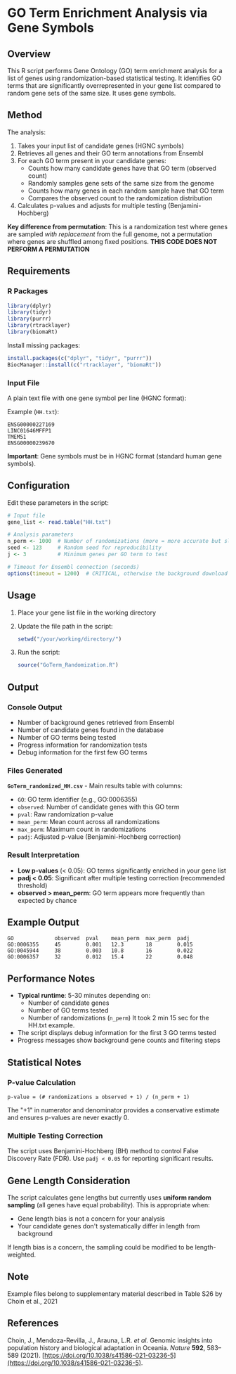 # GO Term Enrichment Analysis via Gene Symbols

## Overview

This R script performs Gene Ontology (GO) term enrichment analysis for a list of genes using randomization-based statistical testing. It identifies GO terms that are significantly overrepresented in your gene list compared to random gene sets of the same size. It uses gene symbols. 

## Method

The analysis:

1.  Takes your input list of candidate genes (HGNC symbols)
2.  Retrieves all genes and their GO term annotations from Ensembl
3.  For each GO term present in your candidate genes:
    -   Counts how many candidate genes have that GO term (observed count)
    -   Randomly samples gene sets of the same size from the genome
    -   Counts how many genes in each random sample have that GO term
    -   Compares the observed count to the randomization distribution
4.  Calculates p-values and adjusts for multiple testing (Benjamini-Hochberg)

**Key difference from permutation**: This is a randomization test where genes are sampled _with replacement_ from the full genome, not a permutation where genes are shuffled among fixed positions.
**THIS CODE DOES NOT PERFORM A PERMUTATION**

## Requirements

### R Packages

```r
library(dplyr)
library(tidyr)
library(purrr)
library(rtracklayer)
library(biomaRt)

```

Install missing packages:

```r
install.packages(c("dplyr", "tidyr", "purrr"))
BiocManager::install(c("rtracklayer", "biomaRt"))

```

### Input File

A plain text file with one gene symbol per line (HGNC format):

Example (`HH.txt`):

```
ENSG00000227169
LINC01646MFFP1
TMEM51
ENSG00000239670

```

**Important**: Gene symbols must be in HGNC format (standard human gene symbols).

## Configuration

Edit these parameters in the script:

```r
# Input file
gene_list <- read.table("HH.txt")

# Analysis parameters
n_perm <- 1000  # Number of randomizations (more = more accurate but slower)
seed <- 123     # Random seed for reproducibility
j <- 3          # Minimum genes per GO term to test

# Timeout for Ensembl connection (seconds)
options(timeout = 1200)  # CRITICAL, otherwise the background download would not work

```

## Usage

1.  Place your gene list file in the working directory
2.  Update the file path in the script:
    
    ```r
    setwd("/your/working/directory/")
    
    ```
    
3.  Run the script:
    
    ```r
    source("GoTerm_Randomization.R")
    
    ```
    

## Output

### Console Output

-   Number of background genes retrieved from Ensembl
-   Number of candidate genes found in the database
-   Number of GO terms being tested
-   Progress information for randomization tests
-   Debug information for the first few GO terms

### Files Generated

**`GoTerm_randomized_HH.csv`** - Main results table with columns:

-   `GO`: GO term identifier (e.g., GO:0006355)
-   `observed`: Number of candidate genes with this GO term
-   `pval`: Raw randomization p-value
-   `mean_perm`: Mean count across all randomizations
-   `max_perm`: Maximum count in randomizations
-   `padj`: Adjusted p-value (Benjamini-Hochberg correction)

### Result Interpretation

-   **Low p-values** (< 0.05): GO terms significantly enriched in your gene list
-   **padj < 0.05**: Significant after multiple testing correction (recommended threshold)
-   **observed > mean_perm**: GO term appears more frequently than expected by chance

## Example Output

```
GO             observed  pval    mean_perm  max_perm  padj
GO:0006355     45        0.001   12.3       18        0.015
GO:0045944     38        0.003   10.8       16        0.022
GO:0006357     32        0.012   15.4       22        0.048

```

## Performance Notes

-   **Typical runtime**: 5-30 minutes depending on:
    -   Number of candidate genes
    -   Number of GO terms tested
    -   Number of randomizations (`n_perm`)
   It took 2 min 15 sec for the HH.txt example. 
-   The script displays debug information for the first 3 GO terms tested
-   Progress messages show background gene counts and filtering steps



## Statistical Notes

### P-value Calculation

```
p-value = (# randomizations ≥ observed + 1) / (n_perm + 1)

```

The "+1" in numerator and denominator provides a conservative estimate and ensures p-values are never exactly 0.

### Multiple Testing Correction

The script uses Benjamini-Hochberg (BH) method to control False Discovery Rate (FDR). Use `padj < 0.05` for reporting significant results.

## Gene Length Consideration

The script calculates gene lengths but currently uses **uniform random sampling** (all genes have equal probability). This is appropriate when:

-   Gene length bias is not a concern for your analysis
-   Your candidate genes don't systematically differ in length from background

If length bias is a concern, the sampling could be modified to be length-weighted.

## Note 
Example files belong to supplementary material described in Table S26 by Choin et al., 2021
## References
Choin, J., Mendoza-Revilla, J., Arauna, L.R. _et al._ Genomic insights into population history and biological adaptation in Oceania. _Nature_  **592**, 583–589 (2021). [https://doi.org/10.1038/s41586-021-03236-5](https://doi.org/10.1038/s41586-021-03236-5).

